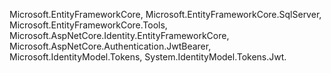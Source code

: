 Microsoft.EntityFrameworkCore, 
Microsoft.EntityFrameworkCore.SqlServer, 
Microsoft.EntityFrameworkCore.Tools, 
Microsoft.AspNetCore.Identity.EntityFrameworkCore, 
Microsoft.AspNetCore.Authentication.JwtBearer, 
Microsoft.IdentityModel.Tokens, 
System.IdentityModel.Tokens.Jwt.